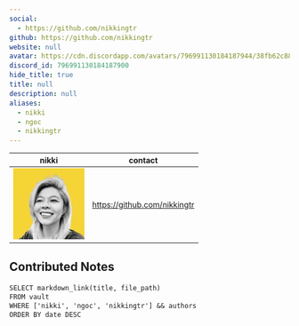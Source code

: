 ```yaml
---
social: 
  - https://github.com/nikkingtr
github: https://github.com/nikkingtr
website: null
avatar: https://cdn.discordapp.com/avatars/796991130184187944/38fb62c883ac41d5781bda6b6c1142a8
discord_id: 796991130184187900
hide_title: true
title: null
description: null
aliases: 
  - nikki
  - ngoc
  - nikkingtr
---
```

<div class="profile"/>

| nikki                                                                                                      | contact                      |
| ---------------------------------------------------------------------------------------------------------- | ---------------------------- |
| ![](assets/nikki_38fb62c883ac41d5781bda6b6c1142a8.webp) | https://github.com/nikkingtr |

## Contributed Notes

```dsql-list
SELECT markdown_link(title, file_path)
FROM vault
WHERE ['nikki', 'ngoc', 'nikkingtr'] && authors
ORDER BY date DESC
```
